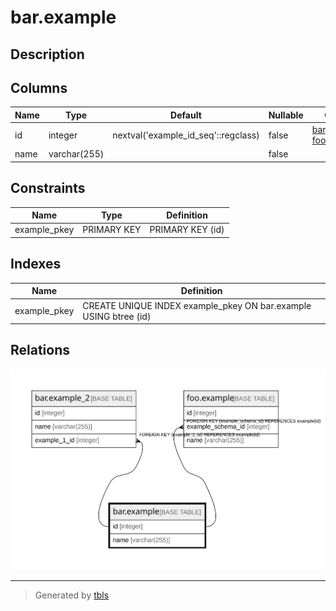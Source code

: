 # bar.example

## Description

## Columns

| Name | Type | Default | Nullable | Children | Parents | Comment |
| ---- | ---- | ------- | -------- | -------- | ------- | ------- |
| id | integer | nextval('example_id_seq'::regclass) | false | [bar.example_2](bar.example_2.md) [foo.example](foo.example.md) |  |  |
| name | varchar(255) |  | false |  |  |  |

## Constraints

| Name | Type | Definition |
| ---- | ---- | ---------- |
| example_pkey | PRIMARY KEY | PRIMARY KEY (id) |

## Indexes

| Name | Definition |
| ---- | ---------- |
| example_pkey | CREATE UNIQUE INDEX example_pkey ON bar.example USING btree (id) |

## Relations

![er](bar.example.svg)

---

> Generated by [tbls](https://github.com/k1LoW/tbls)
